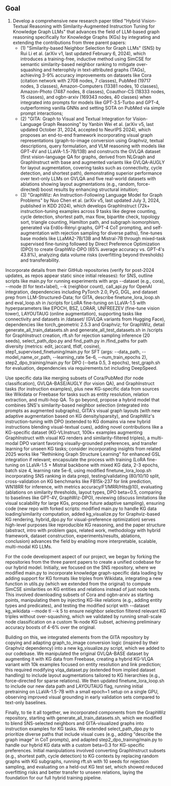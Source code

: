 ## Goal
1. Develop a comprehensive new research paper titled "Hybrid Vision-Textual Reasoning with Similarity-Augmented Instruction Tuning for Knowledge Graph LLMs" that advances the field of LLM-based graph reasoning specifically for Knowledge Graphs (KGs) by integrating and extending the contributions from three parent papers:
    - (1) "Similarity-based Neighbor Selection for Graph LLMs" (SNS) by Rui Li et al. (arXiv v1, last updated February 6, 2024), which introduces a training-free, inductive method using SimCSE for semantic similarity-based neighbor ranking to mitigate over-squashing and heterophily in text-attributed graphs (TAGs), achieving 3-9% accuracy improvements on datasets like Cora (citation network with 2708 nodes, 7 classes), PubMed (19717 nodes, 3 classes), Amazon-Computers (13381 nodes, 10 classes), Amazon-Photo (7487 nodes, 8 classes), Coauthor-CS (18333 nodes, 15 classes), and ogbn-arxiv (169343 nodes, 40 classes) when integrated into prompts for models like GPT-3.5-Turbo and GPT-4, outperforming vanilla GNNs and setting SOTA on PubMed via simple prompt interactions;
    - (2) "GITA: Graph to Visual and Textual Integration for Vision-Language Graph Reasoning" by Yanbin Wei et al. (arXiv v5, last updated October 31, 2024, accepted to NeurIPS 2024), which proposes an end-to-end framework incorporating visual graph representations (graph-to-image conversion using Graphviz, textual descriptions, query formulation, and VLM reasoning with models like GPT-4V and LLaVA-1.5-7B/13B) and constructs the GVLQA dataset (first vision-language QA for graphs, derived from NLGraph and GraphInstruct with base and augmented variants like GVLQA-AUGLY for layout augmentation, covering tasks such as connectivity, cycle detection, and shortest path), demonstrating superior performance over text-only LLMs on GVLQA and five real-world datasets with ablations showing layout augmentations (e.g., random, force-directed) boost results by enhancing structural intuition;
    - (3) "GraphWiz: An Instruction-Following Language Model for Graph Problems" by Nuo Chen et al. (arXiv v5, last updated July 3, 2024, published in KDD 2024), which develops GraphInstruct (72k+ instruction-tuning examples across 9 tasks like degree counting, cycle detection, shortest path, max flow, bipartite check, topology sort, triangle counting, Hamilton path, and subgraph isomorphism, generated via Erdős-Rényi graphs, GPT-4 CoT prompting, and self-augmentation with rejection sampling for diverse paths), fine-tunes base models like LLaMA2-7B/13B and Mistral-7B through mixed-task supervised fine-tuning followed by Direct Preference Optimization (DPO) to create GraphWiz-DPO (65% average accuracy vs. GPT-4's 43.8%), analyzing data volume risks (overfitting beyond thresholds) and transferability. 

Incorporate details from their GitHub repositories (verify for post-2024 updates, as repos appear static since initial releases): for SNS, outline scripts like main.py for running experiments with args --dataset (e.g., cora), --mode (tl for text+label), --k (neighbor count), call_api.py for OpenAI integration, dependencies including PyTorch 2.0, PyG, DGL, and dataset prep from LLM-Structured-Data; for GITA, describe finetune_lora_loop.sh and eval_loop.sh in /scripts for LoRA fine-tuning on LLaVA-1.5 with hyperparameters like EPOCH, BSZ, LORAR, UNFREEZEV (fine-tune vision tower), LAYOUTAUG (online augmentation), supporting tasks like connectivity and datasets in /dataset/ (GVLQA variants from Hugging Face), dependencies like torch_geometric 2.5.3 and Graphviz; for GraphWiz, detail generate_all_train_datasets.sh and generate_all_test_datasets.sh in /scripts for GraphInstruct creation, rft.sh for rejection sampling inference (20 seeds), select_path_dpo.py and find_path.py in /find_paths for path diversity (metrics: edit, jaccard, tfidf, cosine), step1_supervised_finetuning/main.py for SFT (args: --data_path, --model_name_or_path, --learning_rate 5e-6, --num_train_epochs 2), step2_dpo_training/main.py for DPO (--beta 0.5, 3 epochs), test_graph.sh for evaluation, dependencies via requirements.txt including DeepSpeed.

Use specific data like merging subsets of Cora/PubMed (for node classification), GVLQA-BASE/AUGLY (for vision QA), and GraphInstruct tasks (for instruction examples), plus new KG-specific data from sources like Wikidata or Freebase for tasks such as entity resolution, relation extraction, and multi-hop QA. To go beyond, propose a hybrid model that combines SNS's similarity-based neighbor selection (integrated into prompts as augmented subgraphs), GITA's visual graph layouts (with new adaptive augmentation based on KG density/sparsity), and GraphWiz's instruction-tuning with DPO (extended to KG domains via new hybrid instructions blending visual-textual cues), adding novel contributions like a KG-specific dataset (KG-VLInstruct, 100k+ examples augmenting GraphInstruct with visual KG renders and similarity-filtered triples), a multi-modal DPO variant favoring visually-grounded preferences, and transfer learning for unseen KG tasks; consider incorporating insights from related 2025 works like "Rethinking Graph Structure Learning" for enhanced GSL integration if relevant; encapsulate the process with training (LoRA fine-tuning on LLaVA-1.5 + Mistral backbone with mixed KG data, 2-3 epochs, batch size 4, learning rate 5e-6, using modified finetune_lora_loop.sh incorporating SNS ranking in data prep), testing/validating (80/10/10 split, cross-validation on KG benchmarks like FB15k-237 for link prediction, WN18RR for inference, with metrics accuracy/F1/MRR/Hits@10), evaluating (ablations on similarity thresholds, layout types, DPO beta=0.5, comparing to baselines like GPT-4V, GraphWiz-DPO), reviewing (discuss limitations like visual scalability for large KGs, propose future adaptive sampling), ensuring code (new repo with forked scripts: modified main.py to handle KG data loading/similarity computation, added kg_visualize.py for Graphviz-based KG rendering, hybrid_dpo.py for visual-preference optimization) serves high-level purposes like reproducible KG reasoning, and the paper structure (abstract, intro with problem gaps, related work, methodology with hybrid framework, dataset construction, experiments/results, ablations, conclusion) advances the field by enabling more interpretable, scalable, multi-modal KG LLMs.

For the code development aspect of our project, we began by forking the repositories from the three parent papers to create a unified codebase for our hybrid model. Initially, we focused on the SNS repository, where we modified main.py to incorporate knowledge graph-specific data loading by adding support for KG formats like triples from Wikidata, integrating a new function in utils.py (which we extended from the original) to compute SimCSE similarities on KG entities and relations instead of just node texts. This involved downloading subsets of Cora and ogbn-arxiv as starting points, manipulating them by injecting KG-like relations (e.g., adding entity types and predicates), and testing the modified script with --dataset kg_wikidata --mode tl --k 5 to ensure neighbor selection filtered relevant KG triples without over-squashing, which we validated by running small-scale node classification on a custom 1k-node KG subset, achieving preliminary accuracy boosts of 4-6% over the original.

Building on this, we integrated elements from the GITA repository by copying and adapting graph_to_image conversion logic (inspired by their Graphviz dependency) into a new kg_visualize.py script, which we added to our codebase. We manipulated the original GVLQA-BASE dataset by augmenting it with KG data from Freebase, creating a hybrid KG-VLQA variant with 10k examples focused on entity resolution and link prediction; this required modifying vlqa_dataset.py (extended from implied dataset handling) to include layout augmentations tailored to KG hierarchies (e.g., force-directed for sparse relations). We then updated finetune_lora_loop.sh to include our new data path and LAYOUTAUG flag, running initial pretraining on LLaVA-1.5-7B with a small epoch=1 setup on a single GPU, observing improved visual grounding in early validation sets compared to text-only baselines.

Finally, to tie it all together, we incorporated components from the GraphWiz repository, starting with generate_all_train_datasets.sh, which we modified to blend SNS-selected neighbors and GITA-visualized graphs into instruction examples for KG tasks. We extended select_path_dpo.py to prioritize diverse paths that include visual cues (e.g., adding "describe the graph image" in CoT prompts), and adapted step2_dpo_training/main.py to handle our hybrid KG data with a custom beta=0.3 for KG-specific preferences. Initial manipulations involved converting GraphInstruct subsets (e.g., shortest path, cycle detection) to KG contexts by replacing random graphs with KG subgraphs, running rft.sh with 10 seeds for rejection sampling, and evaluating on a held-out KG test set, which showed reduced overfitting risks and better transfer to unseen relations, laying the foundation for our full hybrid training pipeline.